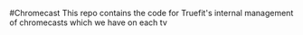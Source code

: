 #Chromecast
This repo contains the code for Truefit's internal management of chromecasts which we have on each tv
